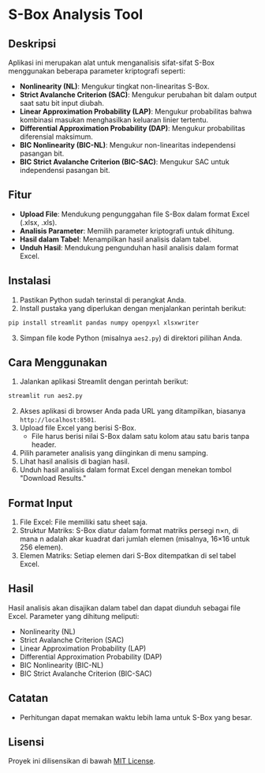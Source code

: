 # S-Box Analysis Tool

## Deskripsi
Aplikasi ini merupakan alat untuk menganalisis sifat-sifat S-Box menggunakan beberapa parameter kriptografi seperti:

- **Nonlinearity (NL)**: Mengukur tingkat non-linearitas S-Box.
- **Strict Avalanche Criterion (SAC)**: Mengukur perubahan bit dalam output saat satu bit input diubah.
- **Linear Approximation Probability (LAP)**: Mengukur probabilitas bahwa kombinasi masukan menghasilkan keluaran linier tertentu.
- **Differential Approximation Probability (DAP)**: Mengukur probabilitas diferensial maksimum.
- **BIC Nonlinearity (BIC-NL)**: Mengukur non-linearitas independensi pasangan bit.
- **BIC Strict Avalanche Criterion (BIC-SAC)**: Mengukur SAC untuk independensi pasangan bit.

## Fitur
- **Upload File**: Mendukung pengunggahan file S-Box dalam format Excel (.xlsx, .xls).
- **Analisis Parameter**: Memilih parameter kriptografi untuk dihitung.
- **Hasil dalam Tabel**: Menampilkan hasil analisis dalam tabel.
- **Unduh Hasil**: Mendukung pengunduhan hasil analisis dalam format Excel.

## Instalasi
1. Pastikan Python sudah terinstal di perangkat Anda.
2. Install pustaka yang diperlukan dengan menjalankan perintah berikut:

```bash
pip install streamlit pandas numpy openpyxl xlsxwriter
```

3. Simpan file kode Python (misalnya `aes2.py`) di direktori pilihan Anda.

## Cara Menggunakan
1. Jalankan aplikasi Streamlit dengan perintah berikut:

```bash
streamlit run aes2.py
```

2. Akses aplikasi di browser Anda pada URL yang ditampilkan, biasanya `http://localhost:8501`.
3. Upload file Excel yang berisi S-Box.
   - File harus berisi nilai S-Box dalam satu kolom atau satu baris tanpa header.
4. Pilih parameter analisis yang diinginkan di menu samping.
5. Lihat hasil analisis di bagian hasil.
6. Unduh hasil analisis dalam format Excel dengan menekan tombol "Download Results."

## Format Input
1. File Excel: File memiliki satu sheet saja.
2. Struktur Matriks: S-Box diatur dalam format matriks persegi n×n, di mana n adalah akar kuadrat dari jumlah elemen (misalnya, 16×16 untuk 256 elemen).
3. Elemen Matriks: Setiap elemen dari S-Box ditempatkan di sel tabel Excel.

## Hasil
Hasil analisis akan disajikan dalam tabel dan dapat diunduh sebagai file Excel. Parameter yang dihitung meliputi:
- Nonlinearity (NL)
- Strict Avalanche Criterion (SAC)
- Linear Approximation Probability (LAP)
- Differential Approximation Probability (DAP)
- BIC Nonlinearity (BIC-NL)
- BIC Strict Avalanche Criterion (BIC-SAC)

## Catatan
- Perhitungan dapat memakan waktu lebih lama untuk S-Box yang besar.

## Lisensi
Proyek ini dilisensikan di bawah [MIT License](LICENSE).
